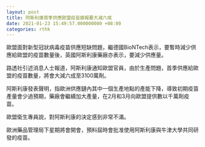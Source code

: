 ```yaml
---
layout: post
title: 阿斯利康首季供應歐盟疫苗據報要大減六成
date: 2021-01-23 15:49:57.000000000 +08:00
categories: rthk
---
```


歐盟面對新型冠狀病毒疫苗供應短缺問題，繼德國BioNTech表示，要暫時減少供應給歐盟的疫苗數量後，英國阿斯利康藥廠亦表示，要減少供應量。

路透社引述消息人士報道，阿斯利康通知歐盟官員，由於生產問題，首季供應給歐盟的疫苗數量，將會大減六成至3100萬劑。

阿斯利康發表聲明，指歐洲供應鏈內其中一個生產地點的產能下降，導致初期疫苗產量會少過預期，藥廠會繼續加大產量，在2月和3月向歐盟提供數以千萬劑疫苗。

歐盟衛生專員說，對阿斯利康的決定感到非常不滿。

歐洲藥品管理局下星期將會開會，預料屆時會批准使用阿斯利康與牛津大學共同研發的疫苗。
